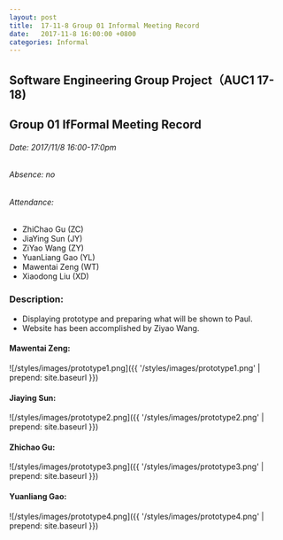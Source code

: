 ```yaml
---
layout: post
title:  17-11-8 Group 01 Informal Meeting Record
date:   2017-11-8 16:00:00 +0800
categories: Informal
---
```

## Software Engineering Group Project（AUC1 17-18)
## Group 01 IfFormal Meeting Record
###### Date: 2017/11/8 16:00-17:0pm
###### Absence: no
###### Attendance: 
- ZhiChao Gu (ZC)
- JiaYing Sun (JY)
- ZiYao Wang (ZY)
- YuanLiang Gao (YL)
- Mawentai Zeng (WT)
- Xiaodong Liu (XD)

### Description:
- Displaying prototype and preparing what will be shown to Paul.
- Website has been accomplished by Ziyao Wang.

#### Mawentai Zeng:
![/styles/images/prototype1.png]({{ '/styles/images/prototype1.png' | prepend: site.baseurl  }})

#### Jiaying Sun:
![/styles/images/prototype2.png]({{ '/styles/images/prototype2.png' | prepend: site.baseurl  }})

#### Zhichao Gu:
![/styles/images/prototype3.png]({{ '/styles/images/prototype3.png' | prepend: site.baseurl  }})

#### Yuanliang Gao:
![/styles/images/prototype4.png]({{ '/styles/images/prototype4.png' | prepend: site.baseurl  }})